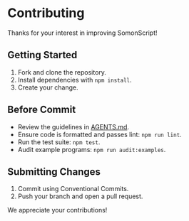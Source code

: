 # Contributing

Thanks for your interest in improving SomonScript!

## Getting Started

1. Fork and clone the repository.
2. Install dependencies with `npm install`.
3. Create your change.

## Before Commit

- Review the guidelines in [AGENTS.md](AGENTS.md).
- Ensure code is formatted and passes lint: `npm run lint`.
- Run the test suite: `npm test`.
- Audit example programs: `npm run audit:examples`.

## Submitting Changes

1. Commit using Conventional Commits.
2. Push your branch and open a pull request.

We appreciate your contributions!
